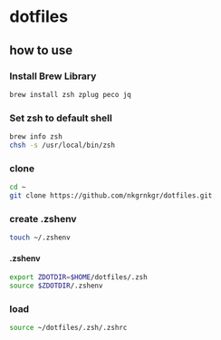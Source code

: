 # dotfiles

## how to use

### Install Brew Library

```bash
brew install zsh zplug peco jq
```

### Set zsh to default shell

```bash
brew info zsh
chsh -s /usr/local/bin/zsh
```

### clone

```bash
cd ~
git clone https://github.com/nkgrnkgr/dotfiles.git
```

### create .zshenv

```bash
touch ~/.zshenv
```

#### .zshenv
```bash
export ZDOTDIR=$HOME/dotfiles/.zsh
source $ZDOTDIR/.zshenv
```

### load

```bash
source ~/dotfiles/.zsh/.zshrc
```
